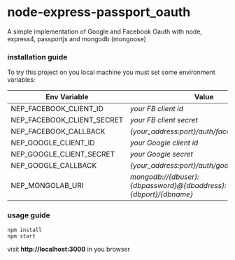 # node-express-passport_oauth
A simple implementation of Google and Facebook Oauth with node, express4, passportjs and mongodb (mongoose)

### installation guide
To try this project on you local machine you must set some environment variables:

Env Variable  | Value
------------- | -------------
NEP_FACEBOOK_CLIENT_ID      | *your FB client id*
NEP_FACEBOOK_CLIENT_SECRET  | *your FB client secret*
NEP_FACEBOOK_CALLBACK       | *{your_address:port}/auth/facebook/callback*
NEP_GOOGLE_CLIENT_ID        | *your Google client id*
NEP_GOOGLE_CLIENT_SECRET    | *your Google secret*
NEP_GOOGLE_CALLBACK         | *{your_address:port}/auth/google/callback*
NEP_MONGOLAB_URI            | *mongodb://{dbuser}:{dbpassword}@{dbaddress}:{dbport}/{dbname}*

### usage guide
```
npm install
npm start
```
visit **http://localhost:3000** in you browser
